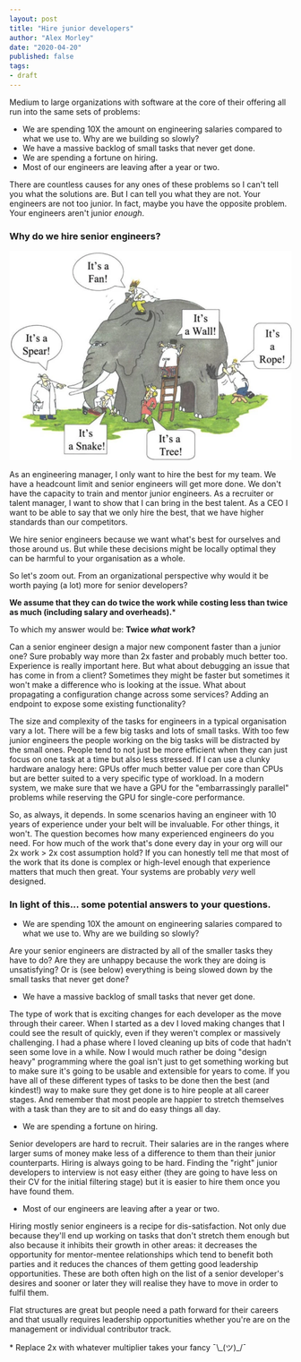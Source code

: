 ```yaml
---
layout: post
title: "Hire junior developers"
author: "Alex Morley"
date: "2020-04-20"
published: false
tags:
- draft
---
```


Medium to large organizations with software at the core of their offering all run into the same sets of problems:
- We are spending 10X the amount on engineering salaries compared to what we use to. Why are we building so slowly?
- We have a massive backlog of small tasks that never get done.
- We are spending a fortune on hiring.
- Most of our engineers are leaving after a year or two.

There are countless causes for any ones of these problems so I can't tell you what the solutions are. But I can tell you what they are not. Your engineers are not too junior. In fact, maybe you have the opposite problem. Your engineers aren't junior *enough*.

### Why do we hire senior engineers?

![Comic depiction of the parable of the blind man and an elephant.](/assets/images/blind-man-elephant.jpeg)

As an engineering manager, I only want to hire the best for my team. We have a headcount limit and senior engineers will get more done. We don't have the capacity to train and mentor junior engineers. As a recruiter or talent manager, I want to show that I can bring in the best talent. As a CEO I want to be able to say that we only hire the best, that we have higher standards than our competitors.

We hire senior engineers because we want what's best for ourselves and those around us. But while these decisions might be locally optimal they can be harmful to your organisation as a whole.

So let's zoom out. From an organizational perspective why would it be worth paying (a lot) more for senior developers?

**We assume that they can do twice the work while costing less than twice as much (including salary and overheads).**\*

To which my answer would be: **Twice *what* work?**

Can a senior engineer design a major new component faster than a junior one? Sure probably way more than 2x faster and probably much better too. Experience is really important here. But what about debugging an issue that has come in from a client? Sometimes they might be faster but sometimes it won't make a difference who is looking at the issue. What about propagating a configuration change across some services? Adding an endpoint to expose some existing functionality?

The size and complexity of the tasks for engineers in a typical organisation vary a lot. There will be a few big tasks and lots of small tasks. With too few junior engineers the people working on the big tasks will be distracted by the small ones. People tend to not just be more efficient when they can just focus on one task at a time but also less stressed. If I can use a clunky hardware analogy here: GPUs offer much better value per core than CPUs but are better suited to a very specific type of workload. In a modern system, we make sure that we have a GPU for the "embarrassingly parallel" problems while reserving the GPU for single-core performance. 

So, as always, it depends. In some scenarios having an engineer with 10 years of experience under your belt will be invaluable. For other things, it won't. The question becomes how many experienced engineers do you need. For how much of the work that's done every day in your org will our 2x work > 2x cost assumption hold? If you can honestly tell me that most of the work that its done is complex or high-level enough that experience matters that much then great. Your systems are probably *very* well designed.


### In light of this... some potential answers to your questions.
- We are spending 10X the amount on engineering salaries compared to what we use to. Why are we building so slowly?

Are your senior engineers are distracted by all of the smaller tasks they have to do? Are they are unhappy because the work they are doing is unsatisfying? Or is (see below) everything is being slowed down by the small tasks that never get done?

- We have a massive backlog of small tasks that never get done.

The type of work that is exciting changes for each developer as the move through their career. When I started as a dev I loved making changes that I could see the result of quickly, even if they weren't complex or massively challenging. I had a phase where I loved cleaning up bits of code that hadn't seen some love in a while. Now I would much rather be doing "design heavy" programming where the goal isn't just to get something working but to make sure it's going to be usable and extensible for years to come. If you have all of these different types of tasks to be done then the best (and kindest!) way to make sure they get done is to hire people at all career stages. And remember that most people are happier to stretch themselves with a task than they are to sit and do easy things all day.


- We are spending a fortune on hiring.

Senior developers are hard to recruit. Their salaries are in the ranges where larger sums of money make less of a difference to them than their junior counterparts. Hiring is always going to be hard. Finding the "right" junior developers to interview is not easy either (they are going to have less on their CV for the initial filtering stage) but it is easier to hire them once you have found them.

- Most of our engineers are leaving after a year or two.

Hiring mostly senior engineers is a recipe for dis-satisfaction. Not only due because they'll end up working on tasks that don't stretch them enough but also because it inhibits their growth in other areas: it decreases the opportunity for mentor-mentee relationships which tend to benefit both parties and it reduces the chances of them getting good leadership opportunities. These are both often high on the list of a senior developer's desires and sooner or later they will realise they have to move in order to fulfil them.

Flat structures are great but people need a path forward for their careers and that usually requires leadership opportunities whether you're are on the management or individual contributor track.

\* Replace 2x with whatever multiplier takes your fancy ¯\\\_(ツ)\_/¯

<!--
- Why aren't are teams collaborating effectively?
- Why aren't are teams integrating?

OK this one might be a bit of a long-shot. But I have a pretty strong hunch that having more junior devs would help. Integration between teams within an organisation is usually a good idea long-term but the incentive of the teams to do so is often lacking. The time of each senior dev is often seen as so valuable by decision makers that they are reluctant to sacrifice it for these internal projects. These projects are often ideal fits for junior devs and can provide serious value to the org long-term.
-->
